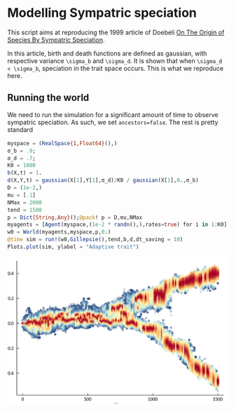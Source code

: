 # Modelling Sympatric speciation

This script aims at reproducing the 1999 article of Doebeli [On The Origin of Species By Sympatric Speciation](http://www.nature.com/articles/22521).

In this article, birth and death functions are defined as gaussian, with respective variance ``\sigma_b`` and ``\sigma_d``. It is shown that when ``\sigma_d < \sigma_b``, speciation in the trait space occurs. This is what we reproduce here.

## Running the world
We need to run the simulation for a significant amount of time to observe sympatric speciation. As such, we set `ancestors=false`. The rest is pretty standard
```julia
myspace = (RealSpace{1,Float64}(),)
σ_b = .9;
σ_d = .7;
K0 = 1000
b(X,t) = 1.
d(X,Y,t) = gaussian(X[1],Y[1],σ_d)/K0 / gaussian(X[1],0.,σ_b)
D = (1e-2,)
mu = [.1]
NMax = 2000
tend = 1500
p = Dict{String,Any}();@pack! p = D,mu,NMax
myagents = [Agent(myspace,(1e-2 * randn(),),rates=true) for i in 1:K0]
w0 = World(myagents,myspace,p,0.)
@time sim = run!(w0,Gillepsie(),tend,b,d,dt_saving = 10)
Plots.plot(sim, ylabel = "Adaptive trait")
```
![](../assets/tutorials/sympatric_speciation.png)

